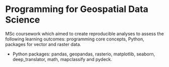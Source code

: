 # Programming for Geospatial Data Science
MSc coursework which aimed to create reproducible analyses to assess the following learning outcomes: programming core concepts, Python, packages for vector and raster data.
* Python packages: pandas, geopandas, rasterio, matplotlib, seaborn, deep_translator, math, mapclassify and pydeck. 
